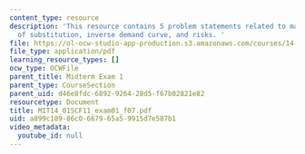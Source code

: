 ```yaml
---
content_type: resource
description: 'This resource contains 5 problem statements related to marginal rates
  of substitution, inverse demand curve, and risks. '
file: https://ol-ocw-studio-app-production.s3.amazonaws.com/courses/14-01sc-principles-of-microeconomics-fall-2011/a899c18986c0667965a59915d7e587b1_MIT14_01SCF11_exam01_f07.pdf
file_type: application/pdf
learning_resource_types: []
ocw_type: OCWFile
parent_title: Midterm Exam 1
parent_type: CourseSection
parent_uid: d46e8fdc-6892-9264-28d5-f67b02821e82
resourcetype: Document
title: MIT14_01SCF11_exam01_f07.pdf
uid: a899c189-86c0-6679-65a5-9915d7e587b1
video_metadata:
  youtube_id: null
---
```

